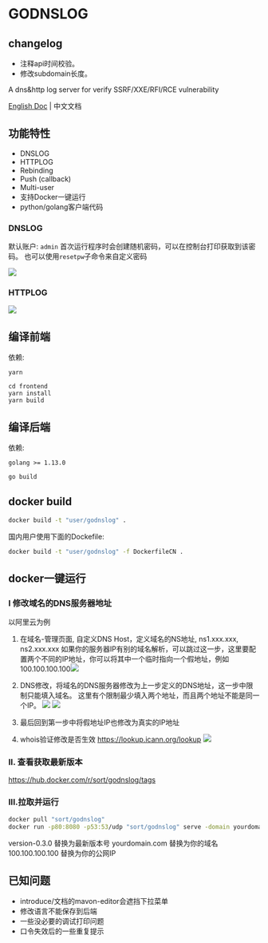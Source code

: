 # GODNSLOG

## changelog

* 注释api时间校验。
* 修改subdomain长度。

A dns&amp;http log server for verify SSRF/XXE/RFI/RCE vulnerability 

[English Doc](https://github.com/chennqqi/godnslog) | 中文文档

## 功能特性

- DNSLOG
- HTTPLOG
- Rebinding
- Push (callback)
- Multi-user
- 支持Docker一键运行
- python/golang客户端代码


### DNSLOG

默认账户: `admin`
首次运行程序时会创建随机密码，可以在控制台打印获取到该密码。
也可以使用`resetpw`子命令来自定义密码

![](https://s1.ax1x.com/2020/08/31/dXPba4.png)


### HTTPLOG
![](https://s1.ax1x.com/2020/08/31/dXiiIH.png)

## 编译前端

依赖: 

`yarn`

```
cd frontend
yarn install
yarn build
```
	
## 编译后端

依赖: 

`golang >= 1.13.0`

```bash
go build
```

## docker build

```bash
docker build -t "user/godnslog" .
```

国内用户使用下面的Dockefile:

```bash
docker build -t "user/godnslog" -f DockerfileCN .
```

## docker一键运行

### I 修改域名的DNS服务器地址

以阿里云为例

1. 在域名-管理页面, 自定义DNS Host，定义域名的NS地址, ns1.xxx.xxx, ns2.xxx.xxx
如果你的服务器IP有别的域名解析，可以跳过这一步，这里要配置两个不同的IP地址，你可以将其中一个临时指向一个假地址，例如100.100.100.100![](https://s1.ax1x.com/2020/09/04/wFiaM8.png)

2. DNS修改，将域名的DNS服务器修改为上一步定义的DNS地址，这一步中限制只能填入域名。
这里有个限制最少填入两个地址，而且两个地址不能是同一个IP。 
![](https://s1.ax1x.com/2020/09/04/wFitRP.png)
![](https://s1.ax1x.com/2020/09/04/wFiJPI.png)

3. 最后回到第一步中将假地址IP也修改为真实的IP地址

4. whois验证修改是否生效
<https://lookup.icann.org/lookup>
![](https://s1.ax1x.com/2020/09/04/wFk04s.png)


### II. 查看获取最新版本
https://hub.docker.com/r/sort/godnslog/tags

### III.拉取并运行

```bash
docker pull "sort/godnslog"
docker run -p80:8080 -p53:53/udp "sort/godnslog" serve -domain yourdomain.com -4 100.100.100.100
```

version-0.3.0 替换为最新版本号
yourdomain.com 替换为你的域名
100.100.100.100 替换为你的公网IP


## 已知问题

- introduce/文档的mavon-editor会遮挡下拉菜单
- 修改语言不能保存到后端
- 一些没必要的调试打印问题
- 口令失效后的一些重复提示

